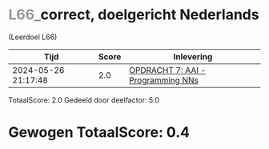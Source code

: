 #  <font color="#999999">L66_</font>correct, doelgericht Nederlands                                                                                                       
(Leerdoel L66)

|Tijd|Score|Inlevering|
|---|---|---|
|2024-05-26 21:17:48 |2.0|<a href="https://canvas.hu.nl//courses/39753/assignments/284177/submissions/88779">OPDRACHT 7: AAI - Programming NNs</a>|

TotaalScore: 2.0
Gedeeld door deelfactor: 5.0
# Gewogen TotaalScore: 0.4
